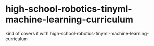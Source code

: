 # high-school-robotics-tinyml-machine-learning-curriculum
kind of covers it with high-school-robotics-tinyml-machine-learning-curriculum
